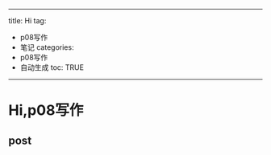  ---
title: Hi
tag: 
- p08写作 
- 笔记
categories:
- p08写作 
- 自动生成
toc: TRUE
--- 
<h1 id="hip08写作">Hi,p08写作</h1>
<h2 id="post">post</h2>
